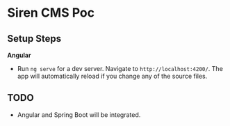 # Siren CMS Poc
## Setup Steps

**Angular**
- Run `ng serve` for a dev server. Navigate to `http://localhost:4200/`. The app will automatically reload if you change any of the source files.

## TODO

- Angular and Spring Boot will be integrated.
